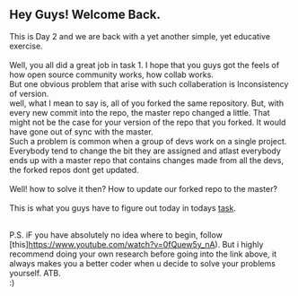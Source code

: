 ## Hey Guys! Welcome Back.

This is Day 2 and we are back with a yet another simple, yet educative exercise.<br>
<br>
Well, you all did a great job in task 1. I hope that you guys got the feels of how open source community works, how collab works.<br>
But one obvious problem that arise with such collaberation is Inconsistency of version.<br>
well, what I mean to say is, all of you forked the same repository. But, with every new commit into the repo, the master repo changed a little. That might not be the case for your version of the repo that you forked. It would have gone out of sync with the master.<br>
Such a problem is common when a group of devs work on a single project. Everybody tend to change the bit they are assigned and atlast everybody ends up with a master repo that contains changes made from all the devs, the forked repos dont get updated.<br>
<br>
Well! how to solve it then? How to update our forked repo to the master?<br>
<br>
This is what you guys have to figure out today in todays [task](https://github.com/EnigmaVSSUT/Induction-2020/blob/master/Git2/Instructions.md).<br>
<br>

P.S. iF you have absolutely no idea where to begin, follow [this]https://www.youtube.com/watch?v=0fQuew5y_nA).
But i highly recommend doing your own research before going into the link above, it always makes you a better coder when u decide to solve your problems yourself. ATB.
<br>
:)

